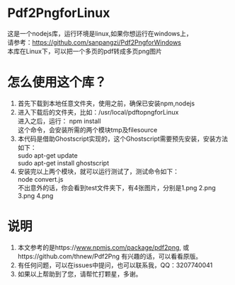 # Pdf2PngforLinux
这是一个nodejs库，运行环境是linux,如果你想运行在windows上，<br>
请参考：https://github.com/sanpangzi/Pdf2PngforWindows<br>
本库在Linux下，可以把一个多页的pdf转成多页png图片
# 怎么使用这个库？
  1. 首先下载到本地任意文件夹，使用之前，确保已安装npm,nodejs<br>
  2. 进入下载后的文件夹，比如：/usr/local/pdftopngforLinux<br>
     进入之后，运行： npm install<br>
     这个命令，会安装所需的两个模块tmp及filesource<br>
  3. 本代码是借助Ghostscript实现的，这个Ghostscript需要预先安装，安装方法如下：<br>
     sudo apt-get update<br>
     sudo apt-get install ghostscript<br>
  4. 安装完以上两个模块，就可以运行测试了，测试命令如下：<br>
      node convert.js<br>
      不出意外的话，你会看到test文件夹下，有4张图片，分别是1.png  2.png  3.png  4.png<br>
 # 说明
  1. 本文参考的是https://www.npmjs.com/package/pdf2png,
     或https://github.com/thnew/Pdf2Png
     有兴趣的话，可以看看原版。<br>
  2. 有任何问题，可以在issues中提问，也可以联系我，QQ：3207740041<br>
  3. 如果以上帮助到了您，请帮忙打颗星，多谢。
